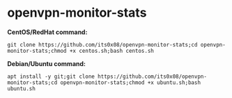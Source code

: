 # openvpn-monitor-stats

__CentOS/RedHat command:__
```
git clone https://github.com/its0x08/openvpn-monitor-stats;cd openvpn-monitor-stats;chmod +x centos.sh;bash centos.sh
```
__Debian/Ubuntu command:__
```
apt install -y git;git clone https://github.com/its0x08/openvpn-monitor-stats;cd openvpn-monitor-stats;chmod +x ubuntu.sh;bash ubuntu.sh
```
